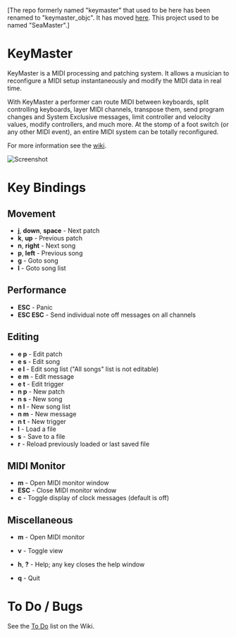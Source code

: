 [The repo formerly named "keymaster" that used to be here has been renamed
to "keymaster\_objc". It has moved
[here](https://github.com/jimm/keymaster_objc). This project used to be
named "SeaMaster".]

# KeyMaster

KeyMaster is a MIDI processing and patching system. It allows a musician to
reconfigure a MIDI setup instantaneously and modify the MIDI data in real
time.

With KeyMaster a performer can route MIDI between keyboards, split
controlling keyboards, layer MIDI channels, transpose them, send program
changes and System Exclusive messages, limit controller and velocity values,
modify controllers, and much more. At the stomp of a foot switch (or any
other MIDI event), an entire MIDI system can be totally reconfigured.

For more information see the [wiki](https://github.com/jimm/keymaster/wiki).

![Screenshot](https://raw.githubusercontent.com/wiki/jimm/keymaster/images/km_screen_shot.png)

# Key Bindings

## Movement

- **j**, **down**, **space** - Next patch
- **k**, **up** - Previous patch
- **n**, **right** - Next song
- **p**, **left** - Previous song
- **g** - Goto song
- **l** - Goto song list

## Performance

- **ESC** - Panic
- **ESC ESC** - Send individual note off messages on all channels

## Editing

- **e p** - Edit patch
- **e s** - Edit song
- **e l** - Edit song list ("All songs" list is not editable)
- **e m** - Edit message
- **e t** - Edit trigger
- **n p** - New patch
- **n s** - New song
- **n l** - New song list
- **n m** - New message
- **n t** - New trigger
- **l** - Load a file
- **s** - Save to a file
- **r** - Reload previously loaded or last saved file

## MIDI Monitor

- **m** - Open MIDI monitor window
- **ESC** - Close MIDI monitor window
- **c** - Toggle display of clock messages (default is off)

## Miscellaneous

- **m** - Open MIDI monitor
- **v** - Toggle view

- **h**, **?** - Help; any key closes the help window
- **q** - Quit

# To Do / Bugs

See the [To Do](https://github.com/jimm/keymaster/wiki/To-Do) list on the
Wiki.
